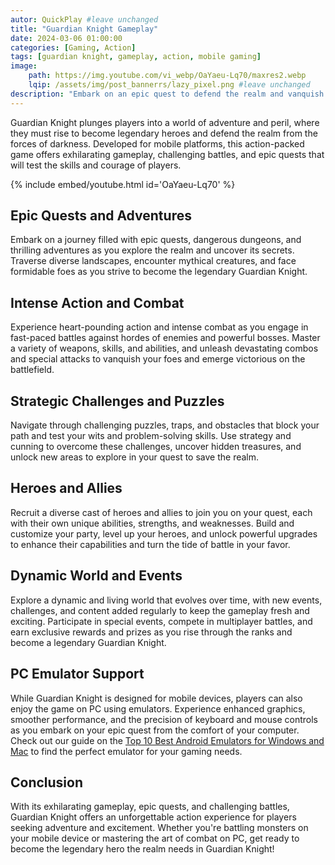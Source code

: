 ```yaml
---
autor: QuickPlay #leave unchanged
title: "Guardian Knight Gameplay"
date: 2024-03-06 01:00:00
categories: [Gaming, Action]
tags: [guardian knight, gameplay, action, mobile gaming]
image: 
    path: https://img.youtube.com/vi_webp/OaYaeu-Lq70/maxres2.webp 
    lqip: /assets/img/post_bannerrs/lazy_pixel.png #leave unchanged
description: "Embark on an epic quest to defend the realm and vanquish evil in Guardian Knight, a thrilling action game that challenges players to become legendary heroes. Discover its intense gameplay, diverse challenges, and how to rise to greatness in the battle against darkness on both mobile and PC with emulators."
---
```


Guardian Knight plunges players into a world of adventure and peril, where they must rise to become legendary heroes and defend the realm from the forces of darkness. Developed for mobile platforms, this action-packed game offers exhilarating gameplay, challenging battles, and epic quests that will test the skills and courage of players.

{% include embed/youtube.html id='OaYaeu-Lq70' %}

## Epic Quests and Adventures
Embark on a journey filled with epic quests, dangerous dungeons, and thrilling adventures as you explore the realm and uncover its secrets. Traverse diverse landscapes, encounter mythical creatures, and face formidable foes as you strive to become the legendary Guardian Knight.

## Intense Action and Combat
Experience heart-pounding action and intense combat as you engage in fast-paced battles against hordes of enemies and powerful bosses. Master a variety of weapons, skills, and abilities, and unleash devastating combos and special attacks to vanquish your foes and emerge victorious on the battlefield.

## Strategic Challenges and Puzzles
Navigate through challenging puzzles, traps, and obstacles that block your path and test your wits and problem-solving skills. Use strategy and cunning to overcome these challenges, uncover hidden treasures, and unlock new areas to explore in your quest to save the realm.

## Heroes and Allies
Recruit a diverse cast of heroes and allies to join you on your quest, each with their own unique abilities, strengths, and weaknesses. Build and customize your party, level up your heroes, and unlock powerful upgrades to enhance their capabilities and turn the tide of battle in your favor.

## Dynamic World and Events
Explore a dynamic and living world that evolves over time, with new events, challenges, and content added regularly to keep the gameplay fresh and exciting. Participate in special events, compete in multiplayer battles, and earn exclusive rewards and prizes as you rise through the ranks and become a legendary Guardian Knight.

## PC Emulator Support
While Guardian Knight is designed for mobile devices, players can also enjoy the game on PC using emulators. Experience enhanced graphics, smoother performance, and the precision of keyboard and mouse controls as you embark on your epic quest from the comfort of your computer. Check out our guide on the [Top 10 Best Android Emulators for Windows and Mac](https://quickplaymobile.github.io/posts/Top-10-Best-Android-Emulators-for-Windows-and-Mac/) to find the perfect emulator for your gaming needs.

## Conclusion
With its exhilarating gameplay, epic quests, and challenging battles, Guardian Knight offers an unforgettable action experience for players seeking adventure and excitement. Whether you're battling monsters on your mobile device or mastering the art of combat on PC, get ready to become the legendary hero the realm needs in Guardian Knight!

